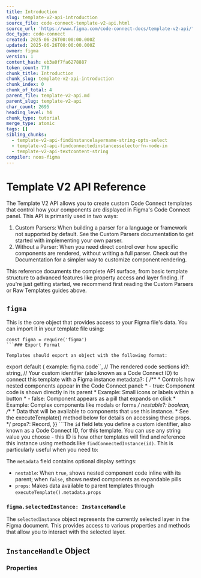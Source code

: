 ```yaml
---
title: Introduction
slug: template-v2-api-introduction
source_file: code-connect-template-v2-api.html
source_url: 'https://www.figma.com/code-connect-docs/template-v2-api/'
doc_type: code-connect
created: 2025-06-26T00:00:00.000Z
updated: 2025-06-26T00:00:00.000Z
owner: figma
version: 1
content_hash: eb3a0f7fa6278887
token_count: 770
chunk_title: Introduction
chunk_slug: template-v2-api-introduction
chunk_index: 0
chunk_of_total: 4
parent_file: template-v2-api.md
parent_slug: template-v2-api
char_count: 2695
heading_level: h4
chunk_type: tutorial
merge_type: atomic
tags: []
sibling_chunks:
  - template-v2-api-findinstancelayername-string-opts-select
  - template-v2-api-findconnectedinstancesselectorfn-node-in
  - template-v2-api-textcontent-string
compiler: noos-figma
---
```


# Template V2 API Reference

The Template V2 API allows you to create custom Code Connect templates that control how your components are displayed in Figma's Code Connect panel. This API is primarily used in two ways:

1. Custom Parsers: When building a parser for a language or framework not supported by default. See the Custom Parsers documentation to get started with implementing your own parser.
2. Without a Parser: When you need direct control over how specific components are rendered, without writing a full parser. Check out the Documentation for a simpler way to customize component rendering.

This reference documents the complete API surface, from basic template structure to advanced features like property access and layer finding. If you're just getting started, we recommend first reading the Custom Parsers or Raw Templates guides above.

## `figma`

This is the core object that provides access to your Figma file's data. You can import it in your template file using:

```
const figma = require('figma')
```### Export Format

Templates should export an object with the following format:

```
export default { example: figma.code``, // The rendered code sections id?: string, // Your custom identifier (also known as a Code Connect ID) to connect this template with a Figma instance metadata?: { /** * Controls how nested components appear in the Code Connect panel: * - true: Component code is shown directly in its parent * Example: Small icons or labels within a button * - false: Component appears as a pill that expands on click * Example: Complex components like modals or forms */ nestable?: boolean, /** * Data that will be available to components that use this instance. * See the executeTemplate() method below for details on accessing these props. */ props?: Record, }}
```The `id` field lets you define a custom identifier, also known as a Code Connect ID, for this template. You can use any string value you choose - this ID is how other templates will find and reference this instance using methods like `findConnectedInstance(id)`. This is particularly useful when you need to:

The `metadata` field contains optional display settings:

- `nestable`: When `true`, shows nested component code inline with its parent; when `false`, shows nested components as expandable pills
- `props`: Makes data available to parent templates through `executeTemplate().metadata.props`

### `figma.selectedInstance: InstanceHandle`

The `selectedInstance` object represents the currently selected layer in the Figma document. This provides access to various properties and methods that allow you to interact with the selected layer.

## `InstanceHandle` Object

### Properties
